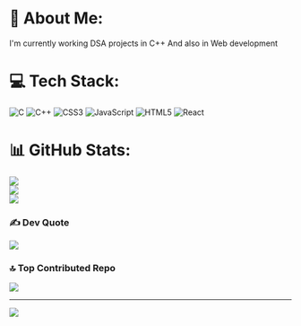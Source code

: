# 💫 About Me:
I'm currently working DSA projects in C++ And also in Web development 

# 💻 Tech Stack:
![C](https://img.shields.io/badge/c-%2300599C.svg?style=for-the-badge&logo=c&logoColor=white) ![C++](https://img.shields.io/badge/c++-%2300599C.svg?style=for-the-badge&logo=c%2B%2B&logoColor=white) ![CSS3](https://img.shields.io/badge/css3-%231572B6.svg?style=for-the-badge&logo=css3&logoColor=white) ![JavaScript](https://img.shields.io/badge/javascript-%23323330.svg?style=for-the-badge&logo=javascript&logoColor=%23F7DF1E) ![HTML5](https://img.shields.io/badge/html5-%23E34F26.svg?style=for-the-badge&logo=html5&logoColor=white) ![React](https://img.shields.io/badge/react-%2320232a.svg?style=for-the-badge&logo=react&logoColor=%2361DAFB)
# 📊 GitHub Stats:
![](https://github-readme-stats.vercel.app/api?username=mr-ashutosh-maurya&theme=tokyonight&hide_border=true&include_all_commits=false&count_private=false)<br/>
![](https://github-readme-streak-stats.herokuapp.com/?user=mr-ashutosh-maurya&theme=tokyonight&hide_border=true)<br/>
![](https://github-readme-stats.vercel.app/api/top-langs/?username=mr-ashutosh-maurya&theme=tokyonight&hide_border=true&include_all_commits=false&count_private=false&layout=compact)

### ✍️ Dev Quote
![](https://quotes-github-readme.vercel.app/api?type=vetical&theme=dark)

### 🔝 Top Contributed Repo
![](https://github-contributor-stats.vercel.app/api?username=mr-ashutosh-maurya&limit=5&theme=dark&combine_all_yearly_contributions=true)

---
[![](https://visitcount.itsvg.in/api?id=mr-ashutosh-maurya&icon=2&color=1)](https://visitcount.itsvg.in)

<!-- Proudly created with GPRM ( https://gprm.itsvg.in ) -->

<!---
mr-ashutosh-maurya/mr-ashutosh-maurya is a ✨ special ✨ repository because its `README.md` (this file) appears on your GitHub profile.
You can click the Preview link to take a look at your changes.
--->
